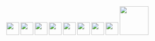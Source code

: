 <div>
   <img src="https://cdn.jsdelivr.net/gh/devicons/devicon/icons/vscode/vscode-original.svg" style="width: 33px;"/>
   <img src="https://cdn.jsdelivr.net/gh/devicons/devicon/icons/figma/figma-original.svg" style="width: 33px;"/>
   <img src="https://cdn.jsdelivr.net/gh/devicons/devicon/icons/html5/html5-original.svg" style="width: 33px;"/>
   <img src="https://cdn.jsdelivr.net/gh/devicons/devicon/icons/css3/css3-original.svg" style="width: 33px;"/>
   <img src="https://cdn.jsdelivr.net/gh/devicons/devicon/icons/python/python-plain.svg" style="width: 33px;"/>
   <img src="https://cdn.jsdelivr.net/gh/devicons/devicon/icons/pytest/pytest-original.svg" style="width: 33px;"/>
   <img src="https://cdn.jsdelivr.net/gh/devicons/devicon/icons/cucumber/cucumber-plain.svg" style="width: 33px;"/>
   <img src="https://cdn.jsdelivr.net/gh/devicons/devicon/icons/selenium/selenium-original.svg" style="width: 33px;"/>
   <img src="https://dtmvamahs40ux.cloudfront.net/gl-academy/course/course-1212-bs.jpg" style="width: 75px;"/>
</div>
